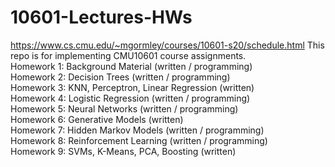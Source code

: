 # 10601-Lectures-HWs             


https://www.cs.cmu.edu/~mgormley/courses/10601-s20/schedule.html
This repo is for implementing CMU10601 course assignments.                                                                                                                 
Homework 1: Background Material (written / programming)                                                                                                                
Homework 2: Decision Trees (written / programming)                                                                                                                
Homework 3: KNN, Perceptron, Linear Regression (written)                                                                                                                
Homework 4: Logistic Regression (written / programming)                                                                                                                
Homework 5: Neural Networks (written / programming)                                                                                                                
Homework 6: Generative Models (written)                                                                                                                
Homework 7: Hidden Markov Models (written / programming)                                                                                                                
Homework 8: Reinforcement Learning (written / programming)                                                                                                                
Homework 9: SVMs, K-Means, PCA, Boosting (written)                                                                                                                
